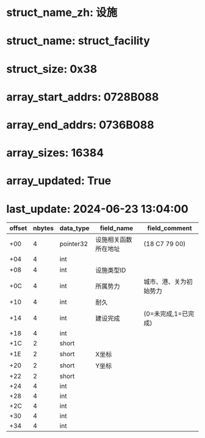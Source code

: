 # struct_name_zh: 设施
# struct_name: struct_facility
# struct_size: 0x38
# array_start_addrs: 0728B088
# array_end_addrs: 0736B088
# array_sizes: 16384
# array_updated: True
# last_update: 2024-06-23 13:04:00

| offset | nbytes | data_type | field_name           | field_comment          |
| ------ | ------ | --------- | -------------------- | ---------------------- |
| +00    | 4      | pointer32 | 设施相关函数所在地址 | (18 C7 79 00)          |
| +04    | 4      | int       |                      |                        |
| +08    | 4      | int       | 设施类型ID           |                        |
| +0C    | 4      | int       | 所属势力             | 城市、港、关为初始势力 |
| +10    | 4      | int       | 耐久                 |                        |
| +14    | 4      | int       | 建设完成             | (0=未完成,1=已完成)    |
| +18    | 4      | int       |                      |                        |
| +1C    | 2      | short     |                      |                        |
| +1E    | 2      | short     | X坐标                |                        |
| +20    | 2      | short     | Y坐标                |                        |
| +22    | 2      | short     |                      |                        |
| +24    | 4      | int       |                      |                        |
| +28    | 4      | int       |                      |                        |
| +2C    | 4      | int       |                      |                        |
| +30    | 4      | int       |                      |                        |
| +34    | 4      | int       |                      |                        |

